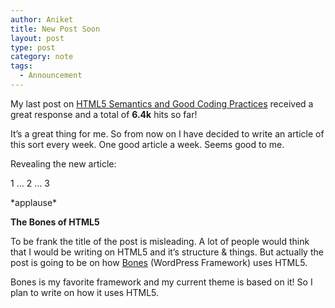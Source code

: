 ```yaml
---
author: Aniket
title: New Post Soon
layout: post
type: post
category: note
tags:
  - Announcement
---
```

My last post on [HTML5 Semantics and Good Coding Practices][1] received a great response and a total of **6.4k** hits so far!

It’s a great thing for me. So from now on I have decided to write an article of this sort every week. One good article a week. Seems good to me.

Revealing the new article:

1 … 2 … 3

\*applause\*

**The Bones of HTML5**

To be frank the title of the post is misleading. A lot of people would think that I would be writing on HTML5 and it’s structure & things.
But actually the post is going to be on how [Bones][2] (WordPress Framework) uses HTML5.

Bones is my favorite framework and my current theme is based on it! So I plan to write on how it uses HTML5.

 [1]: http://www.aniketpant.com/posts/html5-semantics-and-good-coding-practices "HTML5 Semantics and Good Coding Practices"
 [2]: http://themble.com/bones/ "Bones Framework"